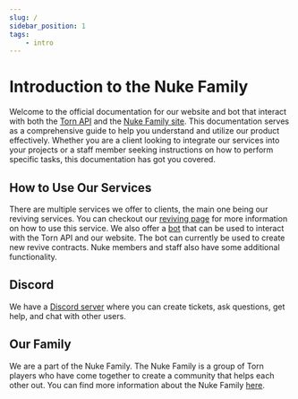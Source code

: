 ```yaml
---
slug: /
sidebar_position: 1
tags: 
	- intro
---
```


# Introduction to the Nuke Family

Welcome to the official documentation for our website and bot that interact with both the [Torn API](https://torn.com) and the [Nuke Family site](https://nuke.family). This documentation serves as a comprehensive guide to help you understand and utilize our product effectively. Whether you are a client looking to integrate our services into your projects or a staff member seeking instructions on how to perform specific tasks, this documentation has got you covered.

## How to Use Our Services

There are multiple services we offer to clients, the main one being our reviving services. You can checkout our [reviving page](./reviving/) for more information on how to use this service. We also offer a [bot](./discord-bot/) that can be used to interact with the Torn API and our website. The bot can currently be used to create new revive contracts. Nuke members and staff also have some additional functionality.

## Discord

We have a [Discord server](https://discord.gg/ukq9gC4mHS) where you can create tickets, ask questions, get help, and chat with other users.

## Our Family

We are a part of the Nuke Family. The Nuke Family is a group of Torn players who have come together to create a community that helps each other out. You can find more information about the Nuke Family [here](./our-family/).
